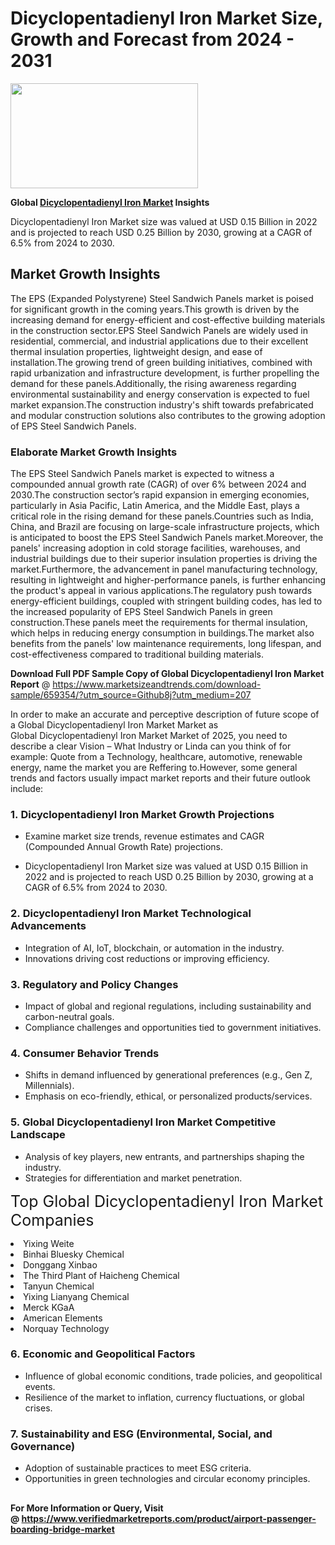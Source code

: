 <H1>Dicyclopentadienyl Iron Market Size, Growth and Forecast from 2024 - 2031</H1><img class="aligncenter size-medium wp-image-584254" src="https://thirdeyenews.in/wp-content/uploads/2024/09/Global-Market-Research-300x168.jpeg" alt="" width="300" height="168" /><p><strong>Global&nbsp;<a href="https://www.marketsizeandtrends.com/download-sample/659354/?utm_source=Github8j?utm_medium=207">Dicyclopentadienyl Iron Market</a> Insights</strong></p><p>Dicyclopentadienyl Iron Market size was valued at USD 0.15 Billion in 2022 and is projected to reach USD 0.25 Billion by 2030, growing at a CAGR of 6.5% from 2024 to 2030.</p><p><h2>Market Growth Insights</h2> The EPS (Expanded Polystyrene) Steel Sandwich Panels market is poised for significant growth in the coming years.This growth is driven by the increasing demand for energy-efficient and cost-effective building materials in the construction sector.EPS Steel Sandwich Panels are widely used in residential, commercial, and industrial applications due to their excellent thermal insulation properties, lightweight design, and ease of installation.The growing trend of green building initiatives, combined with rapid urbanization and infrastructure development, is further propelling the demand for these panels.Additionally, the rising awareness regarding environmental sustainability and energy conservation is expected to fuel market expansion.The construction industry's shift towards prefabricated and modular construction solutions also contributes to the growing adoption of EPS Steel Sandwich Panels.<h3>Elaborate Market Growth Insights</h3> The EPS Steel Sandwich Panels market is expected to witness a compounded annual growth rate (CAGR) of over 6% between 2024 and 2030.The construction sector’s rapid expansion in emerging economies, particularly in Asia Pacific, Latin America, and the Middle East, plays a critical role in the rising demand for these panels.Countries such as India, China, and Brazil are focusing on large-scale infrastructure projects, which is anticipated to boost the EPS Steel Sandwich Panels market.Moreover, the panels' increasing adoption in cold storage facilities, warehouses, and industrial buildings due to their superior insulation properties is driving the market.Furthermore, the advancement in panel manufacturing technology, resulting in lightweight and higher-performance panels, is further enhancing the product's appeal in various applications.The regulatory push towards energy-efficient buildings, coupled with stringent building codes, has led to the increased popularity of EPS Steel Sandwich Panels in green construction.These panels meet the requirements for thermal insulation, which helps in reducing energy consumption in buildings.The market also benefits from the panels' low maintenance requirements, long lifespan, and cost-effectiveness compared to traditional building materials.<p><span class=""><strong>Download Full PDF Sample Copy of Global Dicyclopentadienyl Iron Market Report</strong> @ <a href="https://www.marketsizeandtrends.com/download-sample/659354/?utm_source=Github8j?utm_medium=207" target="_blank">https://www.marketsizeandtrends.com/download-sample/659354/?utm_source=Github8j?utm_medium=207</a></span></p><p>In order to make an accurate and perceptive description of future scope of a Global&nbsp;Dicyclopentadienyl Iron Market Market as Global&nbsp;Dicyclopentadienyl Iron Market Market of 2025, you need to describe a clear Vision &ndash; What Industry or Linda can you think of for example: Quote from a Technology, healthcare, automotive, renewable energy, name the market you are Reffering to.However, some general trends and factors usually impact market reports and their future outlook include:</p><h3>1.&nbsp;<strong>Dicyclopentadienyl Iron Market Growth Projections</strong></h3><ul><li>Examine market size trends, revenue estimates and CAGR (Compounded Annual Growth Rate) projections.</li><li><p>Dicyclopentadienyl Iron Market size was valued at USD 0.15 Billion in 2022 and is projected to reach USD 0.25 Billion by 2030, growing at a CAGR of 6.5% from 2024 to 2030.</p></li></ul><h3>2.&nbsp;<strong>Dicyclopentadienyl Iron Market Technological Advancements</strong></h3><ul><li>Integration of AI, IoT, blockchain, or automation in the industry.</li><li>Innovations driving cost reductions or improving efficiency.</li></ul><h3>3.&nbsp;<strong>Regulatory and Policy Changes</strong></h3><ul><li>Impact of global and regional regulations, including sustainability and carbon-neutral goals.</li><li>Compliance challenges and opportunities tied to government initiatives.</li></ul><h3>4.&nbsp;<strong>Consumer Behavior Trends</strong></h3><ul><li>Shifts in demand influenced by generational preferences (e.g., Gen Z, Millennials).</li><li>Emphasis on eco-friendly, ethical, or personalized products/services.</li></ul><h3>5.&nbsp;<strong>Global Dicyclopentadienyl Iron Market Competitive Landscape</strong></h3><ul><li>Analysis of key players, new entrants, and partnerships shaping the industry.</li><li>Strategies for differentiation and market penetration.</li></ul><p data-pm-slice="1 1 []"><span style="color: inherit; font-family: inherit; font-size: 25px;">Top Global Dicyclopentadienyl Iron Market Companies</span></p><div class="" data-test-id=""><p><li>Yixing Weite</li><li> Binhai Bluesky Chemical</li><li> Donggang Xinbao</li><li> The Third Plant of Haicheng Chemical</li><li> Tanyun Chemical</li><li> Yixing Lianyang Chemical</li><li> Merck KGaA</li><li> American Elements</li><li> Norquay Technology</li></p></div><h3>6.&nbsp;<strong>Economic and Geopolitical Factors</strong></h3><ul><li>Influence of global economic conditions, trade policies, and geopolitical events.</li><li>Resilience of the market to inflation, currency fluctuations, or global crises.</li></ul><h3>7.&nbsp;<strong>Sustainability and ESG (Environmental, Social, and Governance)</strong></h3><ul><li>Adoption of sustainable practices to meet ESG criteria.</li><li>Opportunities in green technologies and circular economy principles.</li></ul><h2><strong style="font-size: 14px;">For More Information or Query, Visit @&nbsp;</strong><a style="background-color: #ffffff; font-size: 14px;" href="https://www.marketsizeandtrends.com/report/dicyclopentadienyl-iron-market/" target="_blank">https://www.verifiedmarketreports.com/product/airport-passenger-boarding-bridge-market</a></h2>